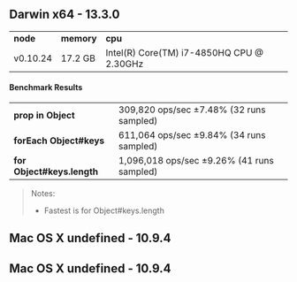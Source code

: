 Darwin x64 - 13.3.0
-----

<table><tr><td><b>node</b></td><td><b>memory</b></td><td><b>cpu</b></td></tr><tr><td>v0.10.24</td><td>17.2 GB</td><td>Intel(R) Core(TM) i7-4850HQ CPU @ 2.30GHz</td></tr></table>

#### Benchmark Results ####

<table><tr><td><b>prop in Object</b></td><td>309,820 ops/sec ±7.48% (32 runs sampled)</td></tr><tr><td><b>forEach Object#keys</b></td><td>611,064 ops/sec ±9.84% (34 runs sampled)</td></tr><tr><td><b>for Object#keys.length</b></td><td>1,096,018 ops/sec ±9.26% (41 runs sampled)</td></tr></table>

> Notes:
> - Fastest is for Object#keys.length

Mac OS X undefined - 10.9.4
-----

Mac OS X undefined - 10.9.4
-----

